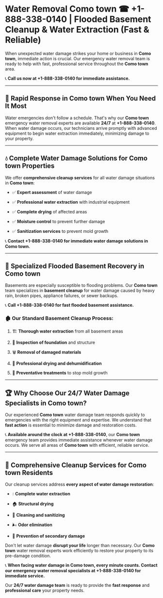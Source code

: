 # Water Removal Como town ☎ +1-888-338-0140 | Flooded Basement Cleanup & Water Extraction (Fast & Reliable)

When unexpected water damage strikes your home or business in **Como town**, immediate action is crucial. Our emergency water removal team is ready to help with fast, professional service throughout the **Como town** area. 

📞 **Call us now at +1-888-338-0140 for immediate assistance.**
---
## 🚀 Rapid Response in Como town When You Need It Most
Water emergencies don't follow a schedule. That's why our **Como town** emergency water removal experts are available **24/7** at **+1-888-338-0140**. When water damage occurs, our technicians arrive promptly with advanced equipment to begin water extraction immediately, minimizing damage to your property.
---
## 💧 Complete Water Damage Solutions for Como town Properties
We offer **comprehensive cleanup services** for all water damage situations in **Como town**:
- ✅ **Expert assessment** of water damage  
- ✅ **Professional water extraction** with industrial equipment  
- ✅ **Complete drying** of affected areas  
- ✅ **Moisture control** to prevent further damage  
- ✅ **Sanitization services** to prevent mold growth  
📞 **Contact +1-888-338-0140 for immediate water damage solutions in Como town.**
---
## 🌊 Specialized Flooded Basement Recovery in Como town
Basements are especially susceptible to flooding problems. Our **Como town** team specializes in **basement cleanup** for water damage caused by heavy rain, broken pipes, appliance failures, or sewer backups. 
📞 **Call +1-888-338-0140 for fast flooded basement assistance.**
### 🏚️ Our Standard Basement Cleanup Process:
1. 🏗️ **Thorough water extraction** from all basement areas  
2. 🔎 **Inspection of foundation** and structure  
3. 🗑️ **Removal of damaged materials**  
4. 💨 **Professional drying and dehumidification**  
5. 🚫 **Preventative treatments** to stop mold growth  
---
## 🏆 Why Choose Our 24/7 Water Damage Specialists in Como town?
Our experienced **Como town** water damage team responds quickly to emergencies with the right equipment and expertise. We understand that **fast action** is essential to minimize damage and restoration costs.
📞 **Available around the clock at +1-888-338-0140**, our **Como town** emergency team provides immediate assistance whenever water damage occurs. We serve all areas of **Como town** with efficient, reliable service.
---
## 🧹 Comprehensive Cleanup Services for Como town Residents
Our cleanup services address **every aspect of water damage restoration**:
- 💧 **Complete water extraction**  
- 🏠 **Structural drying**  
- 🧼 **Cleaning and sanitizing**  
- 🌬️ **Odor elimination**  
- 🚫 **Prevention of secondary damage**  
Don't let water damage **disrupt your life** longer than necessary. Our **Como town** water removal experts work efficiently to restore your property to its pre-damage condition.
📞 **When facing water damage in Como town, every minute counts. Contact our emergency water removal specialists at +1-888-338-0140 for immediate service.**
Our **24/7 water damage team** is ready to provide the **fast response** and **professional care** your property needs.
